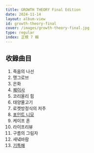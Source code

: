 ```yaml
---
title: GROWTH THEORY Final Edition
date: 2024-11-14
layout: album-view
id: growth-theory-final
cover: /images/growth-theory-final.jpg
type: regular
index: 正規 7 輯
---
```


## 收錄曲目

1. 죽음의 나선
2. 맹그로브
3. 은화
4. [퀘이사](/growth-theory-final/quasar/)
5. 코리올리 힘
6. 태양물고기
7. 로켓방정식의 저주
8. [포인트 니모](/growth-theory-final/point-nemo/)
9. 케이프 혼
10. 라이프리뷰
11. 구름의 그림자
12. 새녘바람
13. [기특해](/growth-theory-final/give-it-up/)
